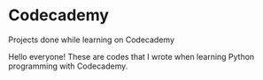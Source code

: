 # Codecademy
Projects done while learning on Codecademy

Hello everyone! These are codes that I wrote when learning Python programming with Codecademy.
